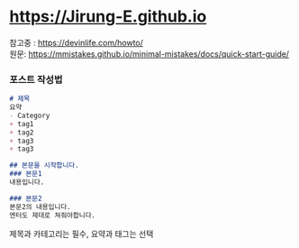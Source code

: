 # <link>https://Jirung-E.github.io</link>


참고중 : <https://devinlife.com/howto/>  
원문: <https://mmistakes.github.io/minimal-mistakes/docs/quick-start-guide/>


### 포스트 작성법
```md
# 제목
요약
- Category
+ tag1
+ tag2
+ tag3
+ tag3

## 본문을 시작합니다.
### 본문1
내용입니다.

### 본문2
본문2의 내용입니다.
엔터도 제대로 쳐줘야합니다.
```
제목과 카테고리는 필수, 요약과 태그는 선택